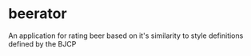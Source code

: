 # beerator
An application for rating beer based on it's similarity to style definitions defined by the BJCP
